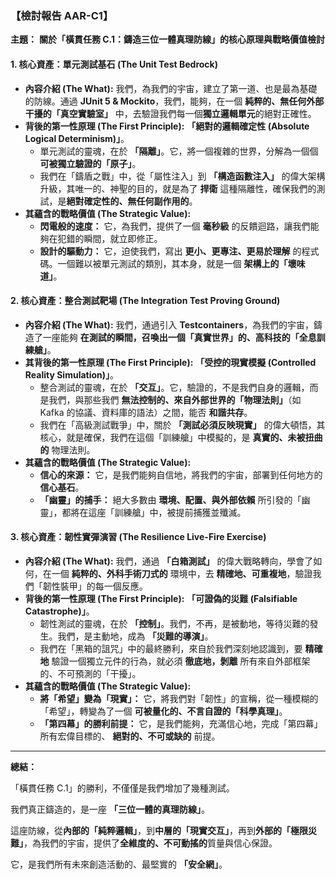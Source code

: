 ### **【檢討報告 AAR-C1】**



**主題：** **關於「橫貫任務 C.1：鑄造三位一體真理防線」的核心原理與戰略價值檢討**

#### **1. 核心資產：單元測試基石 (The Unit Test Bedrock)**

*   **內容介紹 (The What):** 我們，為我們的宇宙，建立了第一道、也是最為基礎的防線。通過 **JUnit 5 & Mockito**，我們，能夠，在一個 **純粹的、無任何外部干擾的「真空實驗室」** 中，去驗證我們每一個**獨立邏輯單元**的絕對正確性。
*   **背後的第一性原理 (The First Principle):** **「絕對的邏輯確定性 (Absolute Logical Determinism)」**。
    *   單元測試的靈魂，在於 **「隔離」**。它，將一個複雜的世界，分解為一個個 **可被獨立驗證的「原子」**。
    *   我們在「鑄盾之戰」中，從「屬性注入」到 **「構造函數注入」** 的偉大架構升級，其唯一的、神聖的目的，就是為了 **捍衛** 這種隔離性，確保我們的測試，是**絕對確定性的、無任何副作用的**。
*   **其蘊含的戰略價值 (The Strategic Value):**
    *   **閃電般的速度：** 它，為我們，提供了一個 **毫秒級** 的反饋迴路，讓我們能夠在犯錯的瞬間，就立即修正。
    *   **設計的驅動力：** 它，迫使我們，寫出 **更小、更專注、更易於理解** 的程式碼。一個難以被單元測試的類別，其本身，就是一個 **架構上的「壞味道」**。

#### **2. 核心資產：整合測試靶場 (The Integration Test Proving Ground)**

*   **內容介紹 (The What):** 我們，通過引入  **Testcontainers**，為我們的宇宙，鑄造了一座能夠 **在測試的瞬間，召喚出一個「真實世界」的、高科技的「全息訓練艙」**。
*   **其背後的第一性原理 (The First Principle):** **「受控的現實模擬 (Controlled Reality Simulation)」**。
    *   整合測試的靈魂，在於 **「交互」**。它，驗證的，不是我們自身的邏輯，而是我們，與那些我們 **無法控制的、來自外部世界的「物理法則」**（如 Kafka 的協議、資料庫的語法）之間，能否 **和諧共存**。
    *   我們在「高級測試戰爭」中，關於 **「測試必須反映現實」** 的偉大頓悟，其核心，就是確保，我們在這個「訓練艙」中模擬的，是 **真實的、未被扭曲的** 物理法則。
*   **其蘊含的戰略價值 (The Strategic Value):**
    *   **信心的來源：** 它，是我們能夠自信地，將我們的宇宙，部署到任何地方的 **信心基石**。
    *   **「幽靈」的捕手：** 絕大多數由 **環境、配置、與外部依賴** 所引發的「幽靈」，都將在這座「訓練艙」中，被提前捕獲並殲滅。

#### **3. 核心資產：韌性實彈演習 (The Resilience Live-Fire Exercise)**

*   **內容介紹 (The What):** 我們，通過 **「白箱測試」** 的偉大戰略轉向，學會了如何，在一個 **純粹的、外科手術刀式的** 環境中，去 **精確地、可重複地**，驗證我們「韌性裝甲」的每一個反應。
*   **背後的第一性原理 (The First Principle):** **「可證偽的災難 (Falsifiable Catastrophe)」**。
    *   韌性測試的靈魂，在於 **「控制」**。我們，不再，是被動地，等待災難的發生。我們，是主動地，成為 **「災難的導演」**。
    *   我們在「黑箱的詛咒」中的最終勝利，來自於我們深刻地認識到，要 **精確地** 驗證一個獨立元件的行為，就必須 **徹底地，剝離** 所有來自外部框架的、不可預測的「干擾」。
*   **其蘊含的戰略價值 (The Strategic Value):**
    *   **將「希望」變為「現實」：** 它，將我們對「韌性」的宣稱，從一種模糊的「希望」，轉變為了一個 **可被量化的、不言自證的「科學真理」**。
    *   **「第四幕」的勝利前提：** 它，是我們能夠，充滿信心地，完成「第四幕」所有宏偉目標的、 **絕對的、不可或缺的** 前提。

---

**總結：**

「橫貫任務 C.1」的勝利，不僅僅是我們增加了幾種測試。

我們真正鑄造的，是一座 **「三位一體的真理防線」**。

這座防線，從**內部的「純粹邏輯」**，到**中層的「現實交互」**，再到**外部的「極限災難」**，為我們的宇宙，提供了**全維度的、不可動搖的**質量與信心保證。

它，是我們所有未來創造活動的、最堅實的 **「安全網」**。
